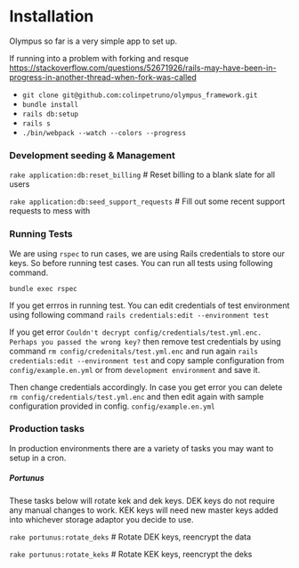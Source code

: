 # Installation

Olympus so far is a very simple app to set up.

If running into a problem with forking and resque
https://stackoverflow.com/questions/52671926/rails-may-have-been-in-progress-in-another-thread-when-fork-was-called

* `git clone git@github.com:colinpetruno/olympus_framework.git`
* `bundle install`
* `rails db:setup`
* `rails s`
* `./bin/webpack --watch --colors --progress`

### Development seeding & Management

`rake application:db:reset_billing`          # Reset billing to a blank slate for all users

`rake application:db:seed_support_requests`  # Fill out some recent support requests to mess with

### Running Tests

We are using `rspec` to run cases, we are using Rails credentials to store our keys. So before running test cases. You can run all tests using following command.

`bundle exec rspec`

If you get errros in running test. You can edit credentials of test environment using following command
`rails credentials:edit --environment test`

If you get error `Couldn't decrypt config/credentials/test.yml.enc. Perhaps you passed the wrong key?` then remove test credentials by using command `rm config/credenitals/test.yml.enc`  and run again `rails credentials:edit --environment test` and copy sample configuration from `config/example.en.yml` or from `development environment` and save it.

Then change credentials accordingly. In case you get error you can delete `rm config/credentials/test.yml.enc` and then edit again with sample configuration provided in config. `config/example.en.yml`


### Production tasks

In production environments there are a variety of tasks you may want to setup
in a cron.

##### Portunus
These tasks below will rotate kek and dek keys. DEK keys do not require any
manual changes to work. KEK keys will need new master keys added into 
whichever storage adaptor you decide to use. 

`rake portunus:rotate_deks`                # Rotate DEK keys, reencrypt the data

`rake portunus:rotate_keks`                # Rotate KEK keys, reencrypt the deks
